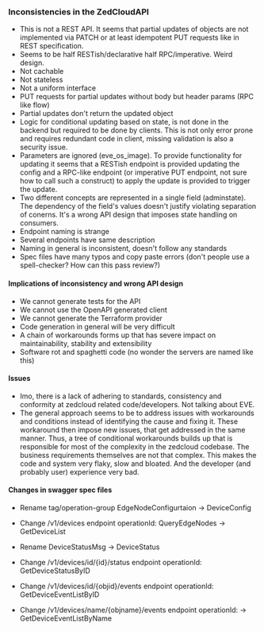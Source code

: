 ### Inconsistencies in the ZedCloudAPI
- This is not a REST API. It seems that partial updates of objects are not implemented via PATCH or at least idempotent PUT requests like in REST specification.
- Seems to be half RESTish/declarative half RPC/imperative. Weird design.
- Not cachable
- Not stateless
- Not a uniform interface
- PUT requests for partial updates without body but header params (RPC like flow)
- Partial updates don't return the updated object
- Logic for conditional updating based on state, is not done in the backend but required to be done by clients. This is not only error prone and requires redundant code in client, missing validation is also a security issue.
- Parameters are ignored (eve_os_image). To provide functionality for updating it seems that a RESTish endpoint is provided updating the config and a RPC-like  endpoint (or imperative PUT endpoint, not sure how to call such a construct) to apply the update is provided to trigger the update.
- Two different concepts are represented in a single field (adminstate). The dependency of the field's values doesn't justify violating separation of conerns. It's a wrong API design that imposes state handling on consumers.
- Endpoint naming is strange
- Several endpoints have same description
- Naming in general is inconsistent, doesn't follow any standards
- Spec files have many typos and copy paste errors (don't people use a spell-checker? How can this pass review?)

#### Implications of inconsistency and wrong API design
- We cannot generate tests for the API
- We cannot use the OpenAPI generated client
- We cannot generate the Terraform provider
- Code generation in general will be very difficult
- A chain of workarounds forms up that has severe impact on maintainability, stability and extensibility
- Software rot and spaghetti code (no wonder the servers are named like this)

#### Issues
- Imo, there is a lack of adhering to standards, consistency and conformity at zedcloud related code/developers. Not talking about EVE.
- The general approach seems to be to address issues with workarounds and conditions instead of identifying the cause and fixing it. These workaround then impose new issues, that get addressed in the same manner. Thus, a tree of conditional workarounds builds up that is responsible for most of the complexity in the zedcloud codebase. The business requirements themselves are not that complex. This makes the code and system very flaky, slow and bloated. And the developer (and probably user) experience very bad.

#### Changes in swagger spec files
- Rename tag/operation-group EdgeNodeConfigurtaion -> DeviceConfig
- Change /v1/devices endpoint operationId: QueryEdgeNodes -> GetDeviceList

- Rename DeviceStatusMsg -> DeviceStatus

- Change /v1/devices/id/{id}/status endpoint operationId: GetDeviceStatusByID

- Change /v1/devices/id/{objid}/events endpoint operationId: GetDeviceEventListByID
- Change /v1/devices/name/{objname}/events endpoint operationId: -> GetDeviceEventListByName
